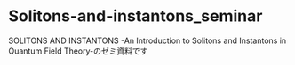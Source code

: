 # Solitons-and-instantons_seminar
SOLITONS AND INSTANTONS -An Introduction to Solitons and Instantons in Quantum Field Theory-のゼミ資料です
